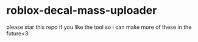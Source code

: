 # roblox-decal-mass-uploader
please star this repo if you like the tool so i can make more of these in the future<3
